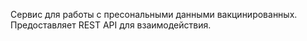 Сервис для работы с пресональными данными вакцинированных. Предоставляет REST API для взаимодействия.  
